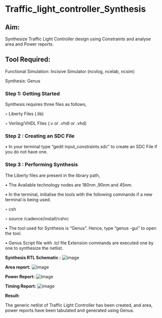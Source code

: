 # Traffic_light_controller_Synthesis

## Aim:

Synthesize Traffic Light Controller design using Constraints and analyse area and Power reports.

## Tool Required:

Functional Simulation: Incisive Simulator (ncvlog, ncelab, ncsim)

Synthesis: Genus

### Step 1: Getting Started

Synthesis requires three files as follows,

◦ Liberty Files (.lib)

◦ Verilog/VHDL Files (.v or .vhdl or .vhd)

### Step 2 : Creating an SDC File

•	In your terminal type “gedit input_constraints.sdc” to create an SDC File if you do not have one.

### Step 3 : Performing Synthesis

The Liberty files are present in the library path,

• The Available technology nodes are 180nm ,90nm and 45nm.

• In the terminal, initialise the tools with the following commands if a new terminal is being used.

◦ csh

◦ source /cadence/install/cshrc

• The tool used for Synthesis is “Genus”. Hence, type “genus -gui” to open the tool.

• Genus Script file with .tcl file Extension commands are executed one by one to synthesize the netlist.

**Synthesis RTL Schematic :**
![image](https://github.com/user-attachments/assets/de9acc26-5b58-4a18-b6cd-f17ccd0b20c5)

**Area report:**
![image](https://github.com/user-attachments/assets/2b0e9ef7-6dae-4391-833f-5c530f801639)


**Power Report:**
![image](https://github.com/user-attachments/assets/e2bcfded-1648-4f3f-b909-6157b4d2a38b)

**Timing Report:**
![image](https://github.com/user-attachments/assets/91e358b4-39f5-499f-892c-721d29172ed0)



**Result:**

The generic netlist of Traffic Light Controller has been created, and area, power reports have been tabulated and generated using Genus.
